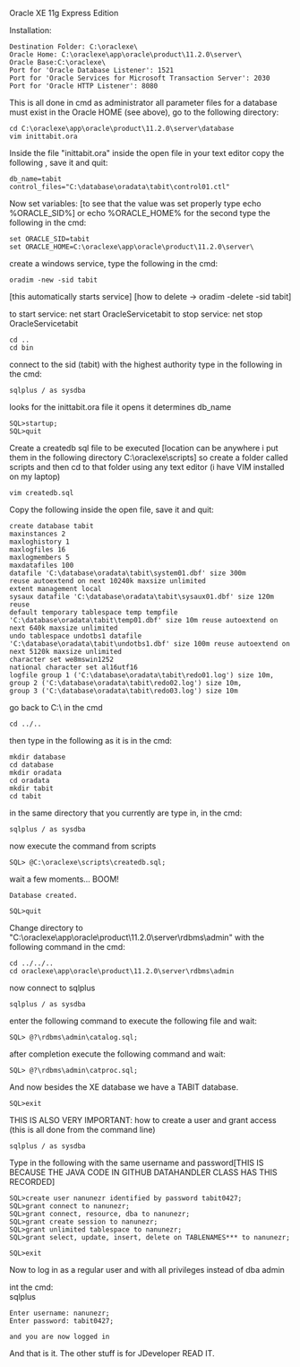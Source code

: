 Oracle XE 11g Express Edition

Installation:

	Destination Folder: C:\oraclexe\
	Oracle Home: C:\oraclexe\app\oracle\product\11.2.0\server\
	Oracle Base:C:\oraclexe\
	Port for 'Oracle Database Listener': 1521
	Port for 'Oracle Services for Microsoft Transaction Server': 2030
	Port for 'Oracle HTTP Listener': 8080


This is all done in cmd as administrator
all parameter files for a database must exist in the Oracle HOME (see above), go to the following directory:
	
	cd C:\oraclexe\app\oracle\product\11.2.0\server\database
	vim inittabit.ora
	
Inside the file "inittabit.ora" inside the open file in your text editor copy the following , save it and quit:

	db_name=tabit
	control_files="C:\database\oradata\tabit\control01.ctl"
	
Now set variables: [to see that the value was set properly type echo %ORACLE_SID%] or echo %ORACLE_HOME% for the second
type the following in the cmd:

	set ORACLE_SID=tabit
	set ORACLE_HOME=C:\oraclexe\app\oracle\product\11.2.0\server\

	
create a windows service, type the following in the cmd:

	oradim -new -sid tabit
	
[this automatically starts service]
[how to delete -> oradim -delete -sid tabit]
	
	
to start service: net start OracleServicetabit
to stop service: net stop OracleServicetabit
	
	cd ..
	cd bin
	
connect to the sid (tabit) with the highest authority type in the following in the cmd:

	sqlplus / as sysdba 
	
looks for the inittabit.ora file it opens it determines db_name	

	SQL>startup;   	
	SQL>quit
	
Create a createdb sql file to be executed [location can be anywhere i put them in the
											   following directory C:\oraclexe\scripts]
so create a folder called scripts and then cd to that folder
using any text editor (i have VIM installed on my laptop)
	
	vim createdb.sql
	
Copy the following inside the open file, save it and quit:

	create database tabit
	maxinstances 2
	maxloghistory 1
	maxlogfiles 16
	maxlogmembers 5
	maxdatafiles 100
	datafile 'C:\database\oradata\tabit\system01.dbf' size 300m
	reuse autoextend on next 10240k maxsize unlimited
	extent management local
	sysaux datafile 'C:\database\oradata\tabit\sysaux01.dbf' size 120m reuse
	default temporary tablespace temp tempfile
	'C:\database\oradata\tabit\temp01.dbf' size 10m reuse autoextend on
	next 640k maxsize unlimited
	undo tablespace undotbs1 datafile 'C:\database\oradata\tabit\undotbs1.dbf' size 100m reuse autoextend on next 5120k maxsize unlimited
	character set we8mswin1252
	national character set al16utf16
	logfile group 1 ('C:\database\oradata\tabit\redo01.log') size 10m,
	group 2 ('C:\database\oradata\tabit\redo02.log') size 10m,
	group 3 ('C:\database\oradata\tabit\redo03.log') size 10m
	
go back to C:\ in the cmd

	cd ../..
	
then type in the following as it is in the cmd:
	
	mkdir database 
	cd database 
	mkdir oradata 
	cd oradata 
	mkdir tabit 
	cd tabit
	
in the same directory that you currently are type in, in the cmd:

	sqlplus / as sysdba
	
now execute the command from scripts
	
	SQL> @C:\oraclexe\scripts\createdb.sql;
	
wait a few moments... BOOM!
	
	Database created. 
	
	SQL>quit
	
Change directory to "C:\oraclexe\app\oracle\product\11.2.0\server\rdbms\admin" with the following command in the cmd:

	cd ../../..
	cd oraclexe\app\oracle\product\11.2.0\server\rdbms\admin
	
now connect to sqlplus
	
	sqlplus / as sysdba

enter the following command to execute the following file and wait:

	SQL> @?\rdbms\admin\catalog.sql;
	
after completion execute the following command and wait:

	SQL> @?\rdbms\admin\catproc.sql;
	

And now besides the XE database we have a TABIT database.

	SQL>exit

THIS IS ALSO VERY IMPORTANT:
how to create a user and grant access (this is all done from the command line)

	sqlplus / as sysdba

Type in the following with the same username and password[THIS IS BECAUSE THE JAVA CODE IN GITHUB DATAHANDLER CLASS HAS THIS RECORDED]
	
	SQL>create user nanunezr identified by password tabit0427;
	SQL>grant connect to nanunezr;
	SQL>grant connect, resource, dba to nanunezr;
	SQL>grant create session to nanunezr;
	SQL>grant unlimited tablespace to nanunezr;
	SQL>grant select, update, insert, delete on TABLENAMES*** to nanunezr;
	
	SQL>exit
	
	
Now to log in as a regular user and with all privileges instead of dba admin

int the cmd:	
	sqlplus
	
	Enter username: nanunezr;
	Enter password: tabit0427;
	
	and you are now logged in

	
And that is it.
The other stuff is for JDeveloper READ IT.
	
	